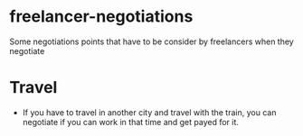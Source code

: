 # freelancer-negotiations

Some negotiations points that have to be consider by freelancers when they negotiate

# Travel

* If you have to travel in another city and travel with the train, you can negotiate if you can work in that time and get payed for it.
